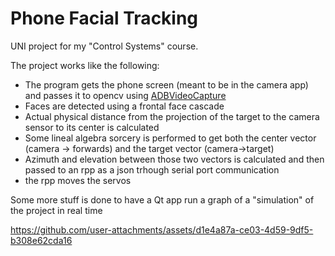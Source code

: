 # Phone Facial Tracking
UNI project for my "Control Systems" course.

The project works like the following:
- The program gets the phone screen (meant to be in the camera app) and passes it to opencv using [ADBVideoCapture](https://github.com/alexroat/opencv-adbvideocapture)
- Faces are detected using a frontal face cascade
- Actual physical distance from the projection of the target to the camera sensor to its center is calculated
- Some lineal algebra sorcery is performed to get both the center vector (camera -> forwards) and the target vector (camera->target)
- Azimuth and elevation between those two vectors is calculated and then passed to an rpp as a json trhough serial port communication
- the rpp moves the servos

Some more stuff is done to have a Qt app run a graph of a "simulation" of the project in real time

https://github.com/user-attachments/assets/d1e4a87a-ce03-4d59-9df5-b308e62cda16

